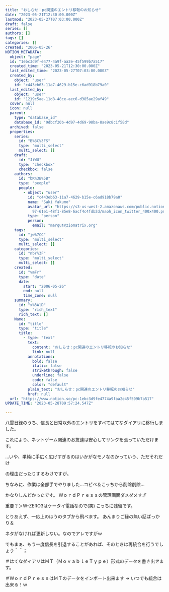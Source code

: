```yaml
---
title: "おしらせ：pc関連のエントリ移転のお知らせ"
date: "2023-05-21T12:30:00.000Z"
lastmod: "2023-05-27T07:03:00.000Z"
draft: false
series: []
authors: []
tags: []
categories: []
created: "2006-05-26"
NOTION_METADATA:
  object: "page"
  id: "1ebc3d9f-e477-4a9f-aa2e-45f599b7a517"
  created_time: "2023-05-21T12:30:00.000Z"
  last_edited_time: "2023-05-27T07:03:00.000Z"
  created_by:
    object: "user"
    id: "c443eb63-11a7-4629-b15e-c6ad918b79a0"
  last_edited_by:
    object: "user"
    id: "1219c5ae-11d8-48ce-aec6-d385ae29af49"
  cover: null
  icon: null
  parent:
    type: "database_id"
    database_id: "9dbcf20b-4d97-4d69-98ba-8ae9c8c1f58d"
  archived: false
  properties:
    series:
      id: "B%3C%3FS"
      type: "multi_select"
      multi_select: []
    draft:
      id: "JiWU"
      type: "checkbox"
      checkbox: false
    authors:
      id: "bK%3B%5B"
      type: "people"
      people:
        - object: "user"
          id: "c443eb63-11a7-4629-b15e-c6ad918b79a0"
          name: "Saki Yakumo"
          avatar_url: "https://s3-us-west-2.amazonaws.com/public.notion-static.com/3ad1c4\
            97-61e1-48f1-85e8-6acf4c4fdb2d/maoh_icon_twitter_400x400.png"
          type: "person"
          person:
            email: "marqut@ziomatrix.org"
    tags:
      id: "jw%7CC"
      type: "multi_select"
      multi_select: []
    categories:
      id: "nbY%3F"
      type: "multi_select"
      multi_select: []
    created:
      id: "vmFr"
      type: "date"
      date:
        start: "2006-05-26"
        end: null
        time_zone: null
    summary:
      id: "x%3AlD"
      type: "rich_text"
      rich_text: []
    Name:
      id: "title"
      type: "title"
      title:
        - type: "text"
          text:
            content: "おしらせ：pc関連のエントリ移転のお知らせ"
            link: null
          annotations:
            bold: false
            italic: false
            strikethrough: false
            underline: false
            code: false
            color: "default"
          plain_text: "おしらせ：pc関連のエントリ移転のお知らせ"
          href: null
  url: "https://www.notion.so/pc-1ebc3d9fe4774a9faa2e45f599b7a517"
UPDATE_TIME: "2023-05-28T09:57:24.547Z"

---
```

<link rel="stylesheet" href="https://cdn.jsdelivr.net/npm/katex@0.16.2/dist/katex.min.css" integrity="sha384-bYdxxUwYipFNohQlHt0bjN/LCpueqWz13HufFEV1SUatKs1cm4L6fFgCi1jT643X" crossorigin="anonymous">


八雲日録のうち、信長と日常以外のエントリをすべてはてなダイアリに移行しました。


これにより、ネットゲーム関連のお友達は安心してリンクを張っていただけます。


…いや、単純に手広く広げすぎるのはいかがなモノなのかっていう、ただそれだけ


の理由だったりするわけですが。


ちなみに、作業は全部手でやりました…コピペ＆こっちから削除削除…


かなりしんどかったです。 ＷｏｒｄＰｒｅｓｓの管理画面ダメダメすぎ


重要？＞W-ZERO3はケータイ電話なので(笑) こっちに残留です。


とりあえず、一応上のほうのタブから飛べます。 あんまりご縁の無い話ばっかり＆


ネタがなければ更新しない。なのでアレですがｗ


でもまぁ、もう一度信長を引退することがあれば、そのときは再統合を行うでしょう＾＾；


＃はてなダイアリはＭＴ（ＭｏｖａｂｌｅＴｙｐｅ）形式のデータを書き出せます。


＃ＷｏｒｄＰｒｅｓｓはＭＴのデータをインポート出来ます → いつでも統合は出来る！ｗ


